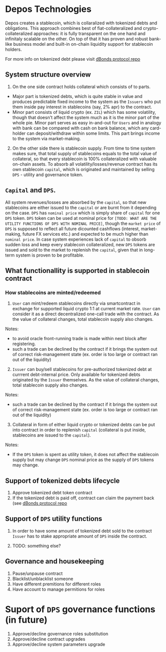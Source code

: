 # Depos Technologies

Depos creates a stablecoin, which is collaralized with tokenized debts and obligations. This approach combines best of fiat-collateralized and crypto-collateralized approaches: it is fully transparent on the one hand and infinitaly scalable on the other. On top of that it has proven and robust bank-like business model and built-in on-chain liquidity support for stablecoin holders.

For more info on tokenized debt please visit [dBonds protocol repo](https://github.com/thedeposbank/zilliqa-dbonds)

## System structure overview
1. On the one side contract holds collateral which consists of to parts.
  * Major part is tokenized debts, which is quite stable in value and produces predictable fixed income to the system as the `Issuers` who put them inside pay interest in stablecoins (say, 2% apr) to the contract.
  * Minor part consists of liquid crypto (ex. `ZIL`) which has some volatility, though that doesn't affect the system much as it is the minor part of the whole pie. Minor part serves as easy in-and-out for `Users` and in analogy with bank can be compared with cash on bank balance, which any card-holder can deposit/withdraw within some limits. This part brings income to the system via market-making.

2. On the other side there is stablecoin supply.
From time to time system makes sure, that total supply of stablecoins equals to the total value of collateral, so that every stablecoin is 100% collateralized with valuable on-chain assets. To absorb all volatility/losses/revenue contract has its own stablecoin `capital`, which is originated and maintained by selling `DPS` - utility and governance token.

## `Capital` and `DPS`.
All system revenues/losses are absorbed by the `capital`, so that new stablecoins are either issued to the `capital` or are burnt from it depending on the case. `DPS` has `nominal price` which is simply share of `capital` for one `DPS` token. `DPS` token can be used at nominal price for `[TODO: WHAT ARE THE UTILITY FUNCTIONS OF DPS WITH NOMINAL PRICE]`, though the `market price` of `DPS` is supposed to reflect all future dicounted cashflows (interest, market-making, future FX services etc.) and expected to be much higher than `nominal price`. In case system experiences lack of `capital` to obsorb sudden loss and keep every stablecoin collateralized, new `DPS` tokens are issued and sold to the market to replenish the `capital`, given that in long-term system is proven to be profitable.



## What functionallity is supported in stablecoin contract

### How stablecoins are minted/redeemed
1. `User` can mint/redeem stablecoins directly via smartcontract in exchange for supported liquid crypto 1:1 at current market rate. `User` can consider it as a direct decentralized one-call trade with the contract. As the value of collateral changes, total stablecoin supply also changes.

Notes: 
  * to avoid oracle front-running trade is made within next block after registering.
  * such a trade can be declined by the contract if it brings the system out of correct risk-management state (ex. order is too large or contract ran out of the liquidity)

2. `Issuer` can buy/sell stablecoins
for pre-authorized tokenized debt at currrent debt-internal price. Only available for tokenized debts originated by the `Issuer` themselves. As the value of collateral changes, total stablecoin supply also changes.

Notes:
  * such a trade can be declined by the contract if it brings the system out of correct risk-management state (ex. order is too large or contract ran out of the liquidity)

3. Collateral in form of either liquid crypto or tokenized debts can be put into contract in order to replenish `capital` (collateral is put inside, stablecoins are issued to the `capital`).

Notes: 
  * If the `DPS` token is spent as utility token, it does not affect the stablecoin supply but may change `DPS` nominal price as the supply of `DPS` tokens may change.


## Support of tokenized debts lifecycle

1. Approve tokenized debt token contract
2. If the tokenized debt is paid off, contract can claim the payment back (see [dBonds protocol repo](https://github.com/thedeposbank/zilliqa-dbonds)

## Support of `DPS` utility functions

1. In order to have some amount of tokenized debt sold to the contract `Issuer` has to stake appropriate amount of `DPS` inside the contract.

2. TODO: something else?

## Governance and housekeeping

1. Pause/unpause contract
2. Blacklist/unblacklist someone
3. Have different premitions for different roles
4. Have account to manage permitions for roles

# Suport of `DPS` governance functions (in future)

1. Approve/decline governance roles substitution
2. Approve/decline contract upgrades
3. Approve/decline system parameters upgrade
